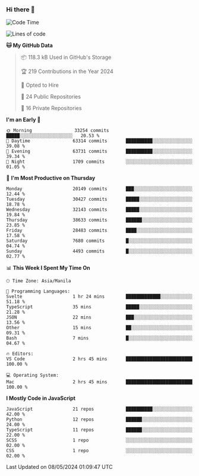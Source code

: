 ### Hi there 👋

<!--START_SECTION:waka-->
![Code Time](http://img.shields.io/badge/Code%20Time-713%20hrs%2011%20mins-blue)

![Lines of code](https://img.shields.io/badge/From%20Hello%20World%20I%27ve%20Written-64.5%20million%20lines%20of%20code-blue)

**🐱 My GitHub Data** 

> 📦 118.3 kB Used in GitHub's Storage 
 > 
> 🏆 219 Contributions in the Year 2024
 > 
> 💼 Opted to Hire
 > 
> 📜 24 Public Repositories 
 > 
> 🔑 16 Private Repositories 
 > 
**I'm an Early 🐤** 

```text
🌞 Morning                33254 commits       █████░░░░░░░░░░░░░░░░░░░░   20.53 % 
🌆 Daytime                63314 commits       ██████████░░░░░░░░░░░░░░░   39.08 % 
🌃 Evening                63731 commits       ██████████░░░░░░░░░░░░░░░   39.34 % 
🌙 Night                  1709 commits        ░░░░░░░░░░░░░░░░░░░░░░░░░   01.05 % 
```
📅 **I'm Most Productive on Thursday** 

```text
Monday                   20149 commits       ███░░░░░░░░░░░░░░░░░░░░░░   12.44 % 
Tuesday                  30427 commits       █████░░░░░░░░░░░░░░░░░░░░   18.78 % 
Wednesday                32143 commits       █████░░░░░░░░░░░░░░░░░░░░   19.84 % 
Thursday                 38633 commits       ██████░░░░░░░░░░░░░░░░░░░   23.85 % 
Friday                   28483 commits       ████░░░░░░░░░░░░░░░░░░░░░   17.58 % 
Saturday                 7680 commits        █░░░░░░░░░░░░░░░░░░░░░░░░   04.74 % 
Sunday                   4493 commits        █░░░░░░░░░░░░░░░░░░░░░░░░   02.77 % 
```


📊 **This Week I Spent My Time On** 

```text
🕑︎ Time Zone: Asia/Manila

💬 Programming Languages: 
Svelte                   1 hr 24 mins        █████████████░░░░░░░░░░░░   51.18 % 
TypeScript               35 mins             █████░░░░░░░░░░░░░░░░░░░░   21.28 % 
JSON                     22 mins             ███░░░░░░░░░░░░░░░░░░░░░░   13.56 % 
Other                    15 mins             ██░░░░░░░░░░░░░░░░░░░░░░░   09.31 % 
Bash                     7 mins              █░░░░░░░░░░░░░░░░░░░░░░░░   04.67 % 

🔥 Editors: 
VS Code                  2 hrs 45 mins       █████████████████████████   100.00 % 

💻 Operating System: 
Mac                      2 hrs 45 mins       █████████████████████████   100.00 % 
```

**I Mostly Code in JavaScript** 

```text
JavaScript               21 repos            ██████████░░░░░░░░░░░░░░░   42.00 % 
Python                   12 repos            ██████░░░░░░░░░░░░░░░░░░░   24.00 % 
TypeScript               11 repos            ██████░░░░░░░░░░░░░░░░░░░   22.00 % 
SCSS                     1 repo              ░░░░░░░░░░░░░░░░░░░░░░░░░   02.00 % 
CSS                      1 repo              ░░░░░░░░░░░░░░░░░░░░░░░░░   02.00 % 
```




 Last Updated on 08/05/2024 01:09:47 UTC
<!--END_SECTION:waka-->
